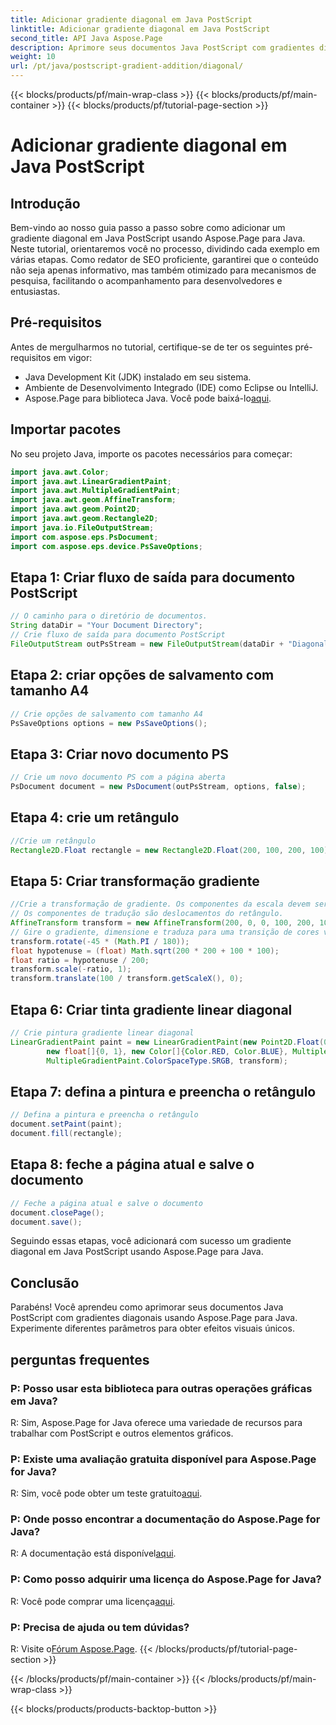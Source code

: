 ```yaml
---
title: Adicionar gradiente diagonal em Java PostScript
linktitle: Adicionar gradiente diagonal em Java PostScript
second_title: API Java Aspose.Page
description: Aprimore seus documentos Java PostScript com gradientes diagonais usando Aspose.Page para Java. Siga nosso guia passo a passo para adicionar transições de cores vibrantes sem esforço.
weight: 10
url: /pt/java/postscript-gradient-addition/diagonal/
---
```


{{< blocks/products/pf/main-wrap-class >}}
{{< blocks/products/pf/main-container >}}
{{< blocks/products/pf/tutorial-page-section >}}

# Adicionar gradiente diagonal em Java PostScript

## Introdução
Bem-vindo ao nosso guia passo a passo sobre como adicionar um gradiente diagonal em Java PostScript usando Aspose.Page para Java. Neste tutorial, orientaremos você no processo, dividindo cada exemplo em várias etapas. Como redator de SEO proficiente, garantirei que o conteúdo não seja apenas informativo, mas também otimizado para mecanismos de pesquisa, facilitando o acompanhamento para desenvolvedores e entusiastas.
## Pré-requisitos
Antes de mergulharmos no tutorial, certifique-se de ter os seguintes pré-requisitos em vigor:
- Java Development Kit (JDK) instalado em seu sistema.
- Ambiente de Desenvolvimento Integrado (IDE) como Eclipse ou IntelliJ.
-  Aspose.Page para biblioteca Java. Você pode baixá-lo[aqui](https://releases.aspose.com/page/java/).
## Importar pacotes
No seu projeto Java, importe os pacotes necessários para começar:
```java
import java.awt.Color;
import java.awt.LinearGradientPaint;
import java.awt.MultipleGradientPaint;
import java.awt.geom.AffineTransform;
import java.awt.geom.Point2D;
import java.awt.geom.Rectangle2D;
import java.io.FileOutputStream;
import com.aspose.eps.PsDocument;
import com.aspose.eps.device.PsSaveOptions;

```
## Etapa 1: Criar fluxo de saída para documento PostScript
```java
// O caminho para o diretório de documentos.
String dataDir = "Your Document Directory";
// Crie fluxo de saída para documento PostScript
FileOutputStream outPsStream = new FileOutputStream(dataDir + "DiagonalGradient_outPS.ps");
```
## Etapa 2: criar opções de salvamento com tamanho A4
```java
// Crie opções de salvamento com tamanho A4
PsSaveOptions options = new PsSaveOptions();
```
## Etapa 3: Criar novo documento PS
```java
// Crie um novo documento PS com a página aberta
PsDocument document = new PsDocument(outPsStream, options, false);
```
## Etapa 4: crie um retângulo
```java
//Crie um retângulo
Rectangle2D.Float rectangle = new Rectangle2D.Float(200, 100, 200, 100);
```
## Etapa 5: Criar transformação gradiente
```java
//Crie a transformação de gradiente. Os componentes da escala devem ser iguais à largura e altura do retângulo.
// Os componentes de tradução são deslocamentos do retângulo.
AffineTransform transform = new AffineTransform(200, 0, 0, 100, 200, 100);
// Gire o gradiente, dimensione e traduza para uma transição de cores visível
transform.rotate(-45 * (Math.PI / 180));
float hypotenuse = (float) Math.sqrt(200 * 200 + 100 * 100);
float ratio = hypotenuse / 200;
transform.scale(-ratio, 1);
transform.translate(100 / transform.getScaleX(), 0);
```
## Etapa 6: Criar tinta gradiente linear diagonal
```java
// Crie pintura gradiente linear diagonal
LinearGradientPaint paint = new LinearGradientPaint(new Point2D.Float(0, 0), new Point2D.Float(200, 100),
        new float[]{0, 1}, new Color[]{Color.RED, Color.BLUE}, MultipleGradientPaint.CycleMethod.NO_CYCLE,
        MultipleGradientPaint.ColorSpaceType.SRGB, transform);
```
## Etapa 7: defina a pintura e preencha o retângulo
```java
// Defina a pintura e preencha o retângulo
document.setPaint(paint);
document.fill(rectangle);
```
## Etapa 8: feche a página atual e salve o documento
```java
// Feche a página atual e salve o documento
document.closePage();
document.save();
```
Seguindo essas etapas, você adicionará com sucesso um gradiente diagonal em Java PostScript usando Aspose.Page para Java.
## Conclusão
Parabéns! Você aprendeu como aprimorar seus documentos Java PostScript com gradientes diagonais usando Aspose.Page para Java. Experimente diferentes parâmetros para obter efeitos visuais únicos.
## perguntas frequentes
### P: Posso usar esta biblioteca para outras operações gráficas em Java?
R: Sim, Aspose.Page for Java oferece uma variedade de recursos para trabalhar com PostScript e outros elementos gráficos.
### P: Existe uma avaliação gratuita disponível para Aspose.Page for Java?
 R: Sim, você pode obter um teste gratuito[aqui](https://releases.aspose.com/).
### P: Onde posso encontrar a documentação do Aspose.Page for Java?
 R: A documentação está disponível[aqui](https://reference.aspose.com/page/java/).
### P: Como posso adquirir uma licença do Aspose.Page for Java?
 R: Você pode comprar uma licença[aqui](https://purchase.aspose.com/buy).
### P: Precisa de ajuda ou tem dúvidas?
 R: Visite o[Fórum Aspose.Page](https://forum.aspose.com/c/page/39).
{{< /blocks/products/pf/tutorial-page-section >}}

{{< /blocks/products/pf/main-container >}}
{{< /blocks/products/pf/main-wrap-class >}}

{{< blocks/products/products-backtop-button >}}
